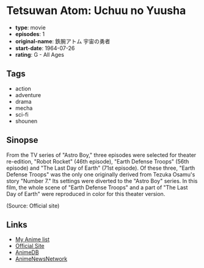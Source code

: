 # Tetsuwan Atom: Uchuu no Yuusha

-   **type**: movie
-   **episodes**: 1
-   **original-name**: 鉄腕アトム 宇宙の勇者
-   **start-date**: 1964-07-26
-   **rating**: G - All Ages

## Tags

-   action
-   adventure
-   drama
-   mecha
-   sci-fi
-   shounen

## Sinopse

From the TV series of "Astro Boy," three episodes were selected for theater re-edition, "Robot Rocket" (46th episode), "Earth Defense Troops" (56th episode) and "The Last Day of Earth" (71st episode). Of these three, "Earth Defense Troops" was the only one originally derived from Tezuka Osamu's story "Number 7." Its settings were diverted to the "Astro Boy" series. In this film, the whole scene of "Earth Defense Troops" and a part of "The Last Day of Earth" were reproduced in color for this theater version.

(Source: Official site)

## Links

-   [My Anime list](https://myanimelist.net/anime/10342/Tetsuwan_Atom__Uchuu_no_Yuusha)
-   [Official Site](http://www.tezukaosamu.net/jp/anime/5.html)
-   [AnimeDB](http://anidb.info/perl-bin/animedb.pl?show=anime&aid=1514)
-   [AnimeNewsNetwork](http://www.animenewsnetwork.com/encyclopedia/anime.php?id=3884)

